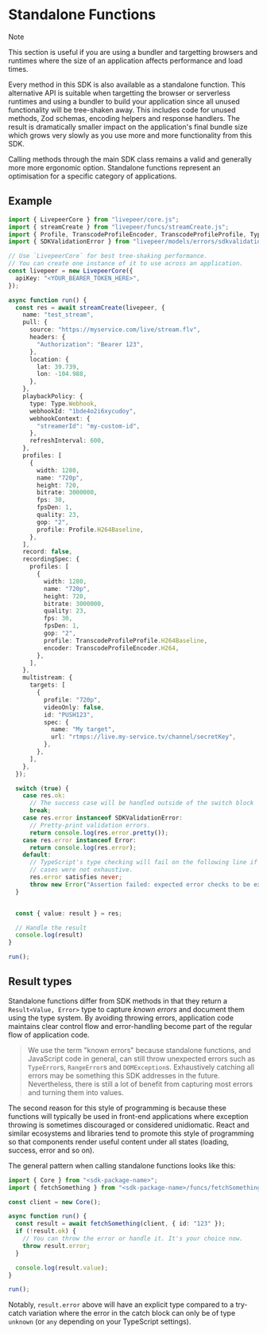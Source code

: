 # Standalone Functions

> [!NOTE]
> This section is useful if you are using a bundler and targetting browsers and
> runtimes where the size of an application affects performance and load times. 

Every method in this SDK is also available as a standalone function. This
alternative API is suitable when targetting the browser or serverless runtimes
and using a bundler to build your application since all unused functionality
will be tree-shaken away. This includes code for unused methods, Zod schemas,
encoding helpers and response handlers. The result is dramatically smaller
impact on the application's final bundle size which grows very slowly as you use
more and more functionality from this SDK.

Calling methods through the main SDK class remains a valid and generally more
more ergonomic option. Standalone functions represent an optimisation for a
specific category of applications.

## Example

```typescript
import { LivepeerCore } from "livepeer/core.js";
import { streamCreate } from "livepeer/funcs/streamCreate.js";
import { Profile, TranscodeProfileEncoder, TranscodeProfileProfile, Type } from "livepeer/models/components";
import { SDKValidationError } from "livepeer/models/errors/sdkvalidationerror.js";

// Use `LivepeerCore` for best tree-shaking performance.
// You can create one instance of it to use across an application.
const livepeer = new LivepeerCore({
  apiKey: "<YOUR_BEARER_TOKEN_HERE>",
});

async function run() {
  const res = await streamCreate(livepeer, {
    name: "test_stream",
    pull: {
      source: "https://myservice.com/live/stream.flv",
      headers: {
        "Authorization": "Bearer 123",
      },
      location: {
        lat: 39.739,
        lon: -104.988,
      },
    },
    playbackPolicy: {
      type: Type.Webhook,
      webhookId: "1bde4o2i6xycudoy",
      webhookContext: {
        "streamerId": "my-custom-id",
      },
      refreshInterval: 600,
    },
    profiles: [
      {
        width: 1280,
        name: "720p",
        height: 720,
        bitrate: 3000000,
        fps: 30,
        fpsDen: 1,
        quality: 23,
        gop: "2",
        profile: Profile.H264Baseline,
      },
    ],
    record: false,
    recordingSpec: {
      profiles: [
        {
          width: 1280,
          name: "720p",
          height: 720,
          bitrate: 3000000,
          quality: 23,
          fps: 30,
          fpsDen: 1,
          gop: "2",
          profile: TranscodeProfileProfile.H264Baseline,
          encoder: TranscodeProfileEncoder.H264,
        },
      ],
    },
    multistream: {
      targets: [
        {
          profile: "720p",
          videoOnly: false,
          id: "PUSH123",
          spec: {
            name: "My target",
            url: "rtmps://live.my-service.tv/channel/secretKey",
          },
        },
      ],
    },
  });

  switch (true) {
    case res.ok:
      // The success case will be handled outside of the switch block
      break;
    case res.error instanceof SDKValidationError:
      // Pretty-print validation errors.
      return console.log(res.error.pretty());
    case res.error instanceof Error:
      return console.log(res.error);
    default:
      // TypeScript's type checking will fail on the following line if the above
      // cases were not exhaustive.
      res.error satisfies never;
      throw new Error("Assertion failed: expected error checks to be exhaustive: " + res.error);
  }


  const { value: result } = res;

  // Handle the result
  console.log(result)
}

run();
```

## Result types

Standalone functions differ from SDK methods in that they return a
`Result<Value, Error>` type to capture _known errors_ and document them using
the type system. By avoiding throwing errors, application code maintains clear
control flow and error-handling become part of the regular flow of application
code.

> We use the term "known errors" because standalone functions, and JavaScript
> code in general, can still throw unexpected errors such as `TypeError`s,
> `RangeError`s and `DOMException`s. Exhaustively catching all errors may be
> something this SDK addresses in the future. Nevertheless, there is still a lot
> of benefit from capturing most errors and turning them into values.

The second reason for this style of programming is because these functions will
typically be used in front-end applications where exception throwing is
sometimes discouraged or considered unidiomatic. React and similar ecosystems
and libraries tend to promote this style of programming so that components
render useful content under all states (loading, success, error and so on).

The general pattern when calling standalone functions looks like this:

```typescript
import { Core } from "<sdk-package-name>";
import { fetchSomething } from "<sdk-package-name>/funcs/fetchSomething.js";

const client = new Core();

async function run() {
  const result = await fetchSomething(client, { id: "123" });
  if (!result.ok) {
    // You can throw the error or handle it. It's your choice now.
    throw result.error;
  }

  console.log(result.value);
}

run();
```

Notably, `result.error` above will have an explicit type compared to a try-catch
variation where the error in the catch block can only be of type `unknown` (or
`any` depending on your TypeScript settings).